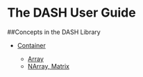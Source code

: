 
# The DASH User Guide

##Concepts in the DASH Library

- [Container](/Userguide/Container)

    - [Array](/Userguide/Array)
    - [NArray, Matrix](/Userguide/NArray)


